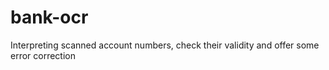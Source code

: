# bank-ocr
Interpreting scanned account numbers, check their validity and offer some error correction
